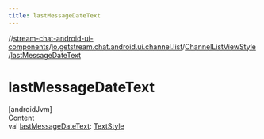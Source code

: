 ```yaml
---
title: lastMessageDateText
---
```

//[stream-chat-android-ui-components](../../../index.md)/[io.getstream.chat.android.ui.channel.list](../index.md)/[ChannelListViewStyle](index.md)/[lastMessageDateText](lastMessageDateText.md)



# lastMessageDateText  
[androidJvm]  
Content  
val [lastMessageDateText](lastMessageDateText.md): [TextStyle](../../io.getstream.chat.android.ui.common.style/TextStyle/index.md)  



